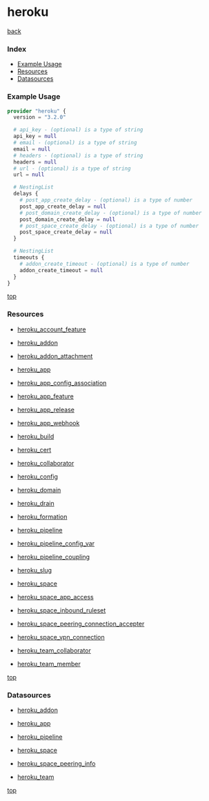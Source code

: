 # heroku

[back](../)

### Index

- [Example Usage](#example-usage)
- [Resources](#resources)
- [Datasources](#datasources)

### Example Usage

```terraform
provider "heroku" {
  version = "3.2.0"

  # api_key - (optional) is a type of string
  api_key = null
  # email - (optional) is a type of string
  email = null
  # headers - (optional) is a type of string
  headers = null
  # url - (optional) is a type of string
  url = null

  # NestingList
  delays {
    # post_app_create_delay - (optional) is a type of number
    post_app_create_delay = null
    # post_domain_create_delay - (optional) is a type of number
    post_domain_create_delay = null
    # post_space_create_delay - (optional) is a type of number
    post_space_create_delay = null
  }

  # NestingList
  timeouts {
    # addon_create_timeout - (optional) is a type of number
    addon_create_timeout = null
  }
}
```

[top](#index)

### Resources


- [heroku_account_feature](./r/heroku_account_feature.md)

- [heroku_addon](./r/heroku_addon.md)

- [heroku_addon_attachment](./r/heroku_addon_attachment.md)

- [heroku_app](./r/heroku_app.md)

- [heroku_app_config_association](./r/heroku_app_config_association.md)

- [heroku_app_feature](./r/heroku_app_feature.md)

- [heroku_app_release](./r/heroku_app_release.md)

- [heroku_app_webhook](./r/heroku_app_webhook.md)

- [heroku_build](./r/heroku_build.md)

- [heroku_cert](./r/heroku_cert.md)

- [heroku_collaborator](./r/heroku_collaborator.md)

- [heroku_config](./r/heroku_config.md)

- [heroku_domain](./r/heroku_domain.md)

- [heroku_drain](./r/heroku_drain.md)

- [heroku_formation](./r/heroku_formation.md)

- [heroku_pipeline](./r/heroku_pipeline.md)

- [heroku_pipeline_config_var](./r/heroku_pipeline_config_var.md)

- [heroku_pipeline_coupling](./r/heroku_pipeline_coupling.md)

- [heroku_slug](./r/heroku_slug.md)

- [heroku_space](./r/heroku_space.md)

- [heroku_space_app_access](./r/heroku_space_app_access.md)

- [heroku_space_inbound_ruleset](./r/heroku_space_inbound_ruleset.md)

- [heroku_space_peering_connection_accepter](./r/heroku_space_peering_connection_accepter.md)

- [heroku_space_vpn_connection](./r/heroku_space_vpn_connection.md)

- [heroku_team_collaborator](./r/heroku_team_collaborator.md)

- [heroku_team_member](./r/heroku_team_member.md)


[top](#index)

### Datasources


- [heroku_addon](./d/heroku_addon.md)

- [heroku_app](./d/heroku_app.md)

- [heroku_pipeline](./d/heroku_pipeline.md)

- [heroku_space](./d/heroku_space.md)

- [heroku_space_peering_info](./d/heroku_space_peering_info.md)

- [heroku_team](./d/heroku_team.md)


[top](#index)